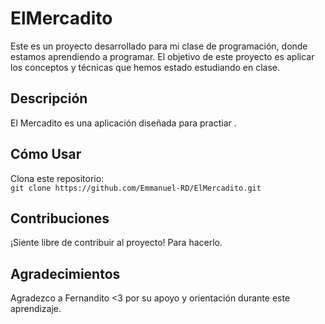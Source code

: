 ﻿# ElMercadito
Este es un proyecto desarrollado para mi clase de programación, donde estamos aprendiendo a programar. El objetivo de este proyecto es aplicar los conceptos y técnicas que hemos estado estudiando en clase.

## Descripción

El Mercadito es una aplicación diseñada para practiar . 

## Cómo Usar
Clona este repositorio:  
   `git clone https://github.com/Emmanuel-RD/ElMercadito.git`
   
## Contribuciones

¡Siente libre de contribuir al proyecto! Para hacerlo.

## Agradecimientos

Agradezco a Fernandito <3 por su apoyo y orientación durante este aprendizaje.
